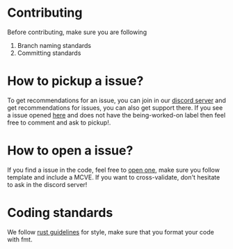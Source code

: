 # Contributing

Before contributing, make sure you are following 
1. Branch naming standards
2. Committing standards

# How to pickup a issue? 

To get recommendations for an issue, you can join in our [discord server](https://discord.gg/j6PsmNC) and get recommendations for issues, you can also get support there.
If you see a issue opened [here](https://github.com/OctaneWeb/Octane/issues) and does not have the being-worked-on label then feel free to comment and ask to pickup!. 

# How to open a issue?

If you find a issue in the code, feel free to [open one](https://github.com/OctaneWeb/Octane/issues), make sure you follow template and include a MCVE. 
If you want to cross-validate, don't hesitate to ask in the discord server!

# Coding standards

We follow [rust guidelines](https://doc.rust-lang.org/1.0.0/style/README.html) for style, make sure that you format your code with fmt. 
